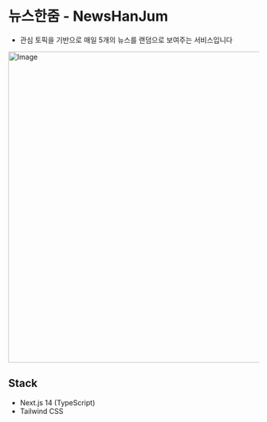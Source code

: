 # 뉴스한줌 - NewsHanJum
- 관심 토픽을 기반으로 매일 5개의 뉴스를 랜덤으로 보여주는 서비스입니다
<img width="635" height="625" alt="Image" src="https://github.com/user-attachments/assets/63dcbe32-b601-417f-895e-6e2af8033c44" />

## Stack
- Next.js 14 (TypeScript)
- Tailwind CSS



